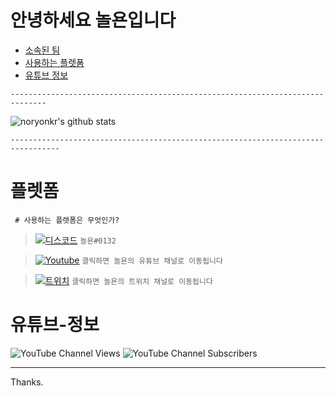 # 안녕하세요 놀욘입니다
- [소속된 팀](#팀)
- [사용하는 플렛폼](#플렛폼)
- [유튜브 정보](#유튜브-정보)
<p>
 
  
  ```------------------------------------------------------------------------------```
  
  
![noryonkr's github stats](https://github-readme-stats.vercel.app/api?username=litsy25&bg_color=ffa745,fe869f,ef7ac8,a083ed,43aeff&title_color=fff&text_color=fff&show_icons=true&count_private=true)

 
  
 ```---------------------------------------------------------------------------------```
  
  
 
  
# 플렛폼
<code> # 사용하는 플렛폼은 무엇인가?</code>

 
> [![디스코드](https://cdn.discordapp.com/attachments/820186973624074240/844550071684038656/a1e33adc293864f0.png)](https://discord.com)
  ```놀욘#0132```
 <p>
   
   
> [![Youtube](https://cdn.discordapp.com/attachments/820186973624074240/844550922025828363/1.png)](https://www.youtube.com/channel/UCLlgK7SH1J-VQdWWPu3uaog)
  ```클릭하면 놀욘의 유튜브 채널로 이동됩니다```
<p>
  
  
> [![트위치](https://cdn.discordapp.com/attachments/832269426995888228/844907498078732288/6d99c38575d8968f.png)](https://twitch.tv/noryonkor)
  ```클릭하면 놀욘의 트위치 채널로 이동됩니다```

  # 유튜브-정보
![YouTube Channel Views](https://img.shields.io/youtube/channel/views/UCLlgK7SH1J-VQdWWPu3uaog?style=social)
  ![YouTube Channel Subscribers](https://img.shields.io/youtube/channel/subscribers/UCLlgK7SH1J-VQdWWPu3uaog?style=social)
 
  
  
---
  Thanks.
